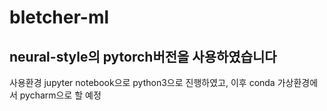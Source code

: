 # bletcher-ml

## neural-style의 pytorch버전을 사용하였습니다

사용환경
    jupyter notebook으로 python3으로 진행하였고, 이후 conda 가상환경에서 pycharm으로 할 예정
